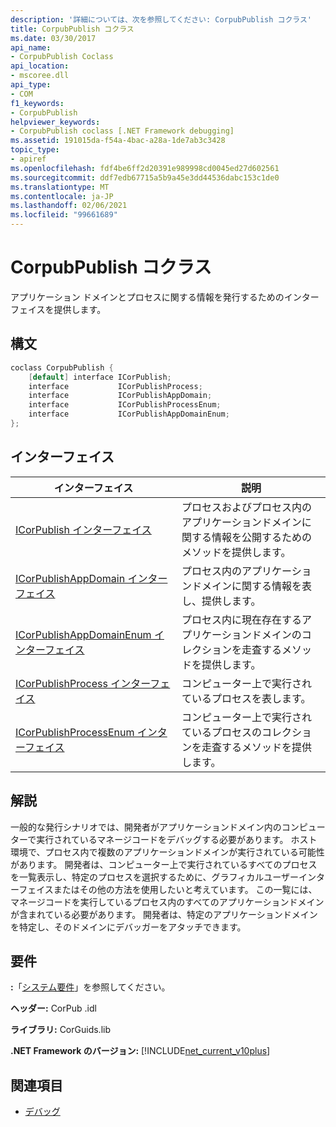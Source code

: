 ```yaml
---
description: '詳細については、次を参照してください: CorpubPublish コクラス'
title: CorpubPublish コクラス
ms.date: 03/30/2017
api_name:
- CorpubPublish Coclass
api_location:
- mscoree.dll
api_type:
- COM
f1_keywords:
- CorpubPublish
helpviewer_keywords:
- CorpubPublish coclass [.NET Framework debugging]
ms.assetid: 191015da-f54a-4bac-a28a-1de7ab3c3428
topic_type:
- apiref
ms.openlocfilehash: fdf4be6ff2d20391e989998cd0045ed27d602561
ms.sourcegitcommit: ddf7edb67715a5b9a45e3dd44536dabc153c1de0
ms.translationtype: MT
ms.contentlocale: ja-JP
ms.lasthandoff: 02/06/2021
ms.locfileid: "99661689"
---
```

# <a name="corpubpublish-coclass"></a>CorpubPublish コクラス

アプリケーション ドメインとプロセスに関する情報を発行するためのインターフェイスを提供します。  
  
## <a name="syntax"></a>構文  
  
```cpp  
coclass CorpubPublish {  
    [default] interface ICorPublish;  
    interface           ICorPublishProcess;  
    interface           ICorPublishAppDomain;  
    interface           ICorPublishProcessEnum;  
    interface           ICorPublishAppDomainEnum;  
};  
```  
  
## <a name="interfaces"></a>インターフェイス  
  
|インターフェイス|説明|  
|---------------|-----------------|  
|[ICorPublish インターフェイス](icorpublish-interface.md)|プロセスおよびプロセス内のアプリケーションドメインに関する情報を公開するためのメソッドを提供します。|  
|[ICorPublishAppDomain インターフェイス](icorpublishappdomain-interface.md)|プロセス内のアプリケーションドメインに関する情報を表し、提供します。|  
|[ICorPublishAppDomainEnum インターフェイス](icorpublishappdomainenum-interface.md)|プロセス内に現在存在するアプリケーションドメインのコレクションを走査するメソッドを提供します。|  
|[ICorPublishProcess インターフェイス](icorpublishprocess-interface.md)|コンピューター上で実行されているプロセスを表します。|  
|[ICorPublishProcessEnum インターフェイス](icorpublishprocessenum-interface.md)|コンピューター上で実行されているプロセスのコレクションを走査するメソッドを提供します。|  
  
## <a name="remarks"></a>解説  

 一般的な発行シナリオでは、開発者がアプリケーションドメイン内のコンピューターで実行されているマネージコードをデバッグする必要があります。 ホスト環境で、プロセス内で複数のアプリケーションドメインが実行されている可能性があります。 開発者は、コンピューター上で実行されているすべてのプロセスを一覧表示し、特定のプロセスを選択するために、グラフィカルユーザーインターフェイスまたはその他の方法を使用したいと考えています。 この一覧には、マネージコードを実行しているプロセス内のすべてのアプリケーションドメインが含まれている必要があります。 開発者は、特定のアプリケーションドメインを特定し、そのドメインにデバッガーをアタッチできます。  
  
## <a name="requirements"></a>要件  

 **:**「[システム要件](../../get-started/system-requirements.md)」を参照してください。  
  
 **ヘッダー:** CorPub .idl  
  
 **ライブラリ:** CorGuids.lib  
  
 **.NET Framework のバージョン:**  [!INCLUDE[net_current_v10plus](../../../../includes/net-current-v10plus-md.md)]  
  
## <a name="see-also"></a>関連項目

- [デバッグ](index.md)
